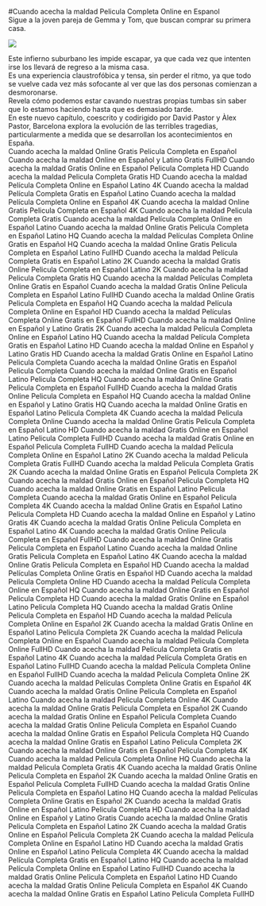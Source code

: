 #Cuando acecha la maldad Pelicula Completa Online en Espanol  
Sigue a la joven pareja de Gemma y Tom, que buscan comprar su primera casa.  
  
[![](https://i.imgur.com/qSNzIqt.png)](https://movie.rssnews.media/nUnhvsb.php)  
  
Este infierno suburbano les impide escapar, ya que cada vez que intenten irse los llevará de regreso a la misma casa.  
Es una experiencia claustrofóbica y tensa, sin perder el ritmo, ya que todo se vuelve cada vez más sofocante al ver que las dos personas comienzan a desmoronarse.  
Revela cómo podemos estar cavando nuestras propias tumbas sin saber que lo estamos haciendo hasta que es demasiado tarde.  
En este nuevo capítulo, coescrito y codirigido por David Pastor y Àlex Pastor,  Barcelona explora la evolución de las terribles tragedias, particularmente a medida que se desarrollan los acontecimientos en España.  
Cuando acecha la maldad Online Gratis Pelicula Completa en Español
Cuando acecha la maldad Online en Español y Latino Gratis FullHD
Cuando acecha la maldad Gratis Online en Español Pelicula Completa HD
Cuando acecha la maldad Pelicula Completa Gratis HD
Cuando acecha la maldad Película Completa Online en Español Latino 4K
Cuando acecha la maldad Película Completa Gratis en Español Latino
Cuando acecha la maldad Película Completa Online en Español 4K
Cuando acecha la maldad Online Gratis Pelicula Completa en Español 4K
Cuando acecha la maldad Pelicula Completa Gratis
Cuando acecha la maldad Película Completa Online en Español Latino
Cuando acecha la maldad Online Gratis Pelicula Completa en Español Latino HQ
Cuando acecha la maldad Películas Completa Online Gratis en Español HQ
Cuando acecha la maldad Online Gratis Pelicula Completa en Español Latino FullHD
Cuando acecha la maldad Película Completa Gratis en Español Latino 2K
Cuando acecha la maldad Gratis Online Pelicula Completa en Español Latino 2K
Cuando acecha la maldad Pelicula Completa Gratis HQ
Cuando acecha la maldad Películas Completa Online Gratis en Español
Cuando acecha la maldad Gratis Online Pelicula Completa en Español Latino FullHD
Cuando acecha la maldad Online Gratis Pelicula Completa en Español HQ
Cuando acecha la maldad Película Completa Online en Español HD
Cuando acecha la maldad Películas Completa Online Gratis en Español FullHD
Cuando acecha la maldad Online en Español y Latino Gratis 2K
Cuando acecha la maldad Película Completa Online en Español Latino HQ
Cuando acecha la maldad Película Completa Gratis en Español Latino HD
Cuando acecha la maldad Online en Español y Latino Gratis HD
Cuando acecha la maldad Gratis Online en Español Latino Pelicula Completa
Cuando acecha la maldad Online Gratis en Español Pelicula Completa
Cuando acecha la maldad Online Gratis en Español Latino Pelicula Completa HQ
Cuando acecha la maldad Online Gratis Pelicula Completa en Español FullHD
Cuando acecha la maldad Gratis Online Pelicula Completa en Español HQ
Cuando acecha la maldad Online en Español y Latino Gratis HQ
Cuando acecha la maldad Online Gratis en Español Latino Pelicula Completa 4K
Cuando acecha la maldad Pelicula Completa Online
Cuando acecha la maldad Online Gratis Pelicula Completa en Español Latino HD
Cuando acecha la maldad Gratis Online en Español Latino Pelicula Completa FullHD
Cuando acecha la maldad Gratis Online en Español Pelicula Completa FullHD
Cuando acecha la maldad Película Completa Online en Español Latino 2K
Cuando acecha la maldad Pelicula Completa Gratis FullHD
Cuando acecha la maldad Pelicula Completa Gratis 2K
Cuando acecha la maldad Online Gratis en Español Pelicula Completa 2K
Cuando acecha la maldad Gratis Online en Español Pelicula Completa HQ
Cuando acecha la maldad Online Gratis en Español Latino Pelicula Completa
Cuando acecha la maldad Gratis Online en Español Pelicula Completa 4K
Cuando acecha la maldad Online Gratis en Español Latino Pelicula Completa HD
Cuando acecha la maldad Online en Español y Latino Gratis 4K
Cuando acecha la maldad Gratis Online Pelicula Completa en Español Latino 4K
Cuando acecha la maldad Gratis Online Pelicula Completa en Español FullHD
Cuando acecha la maldad Online Gratis Pelicula Completa en Español Latino
Cuando acecha la maldad Online Gratis Pelicula Completa en Español Latino 4K
Cuando acecha la maldad Online Gratis Pelicula Completa en Español HD
Cuando acecha la maldad Películas Completa Online Gratis en Español HD
Cuando acecha la maldad Pelicula Completa Online HD
Cuando acecha la maldad Película Completa Online en Español HQ
Cuando acecha la maldad Online Gratis en Español Pelicula Completa HD
Cuando acecha la maldad Gratis Online en Español Latino Pelicula Completa HQ
Cuando acecha la maldad Gratis Online Pelicula Completa en Español HD
Cuando acecha la maldad Película Completa Online en Español 2K
Cuando acecha la maldad Gratis Online en Español Latino Pelicula Completa 2K
Cuando acecha la maldad Película Completa Online en Español
Cuando acecha la maldad Pelicula Completa Online FullHD
Cuando acecha la maldad Película Completa Gratis en Español Latino 4K
Cuando acecha la maldad Película Completa Gratis en Español Latino FullHD
Cuando acecha la maldad Película Completa Online en Español FullHD
Cuando acecha la maldad Pelicula Completa Online 2K
Cuando acecha la maldad Películas Completa Online Gratis en Español 4K
Cuando acecha la maldad Gratis Online Pelicula Completa en Español Latino
Cuando acecha la maldad Pelicula Completa Online 4K
Cuando acecha la maldad Online Gratis Pelicula Completa en Español 2K
Cuando acecha la maldad Gratis Online en Español Pelicula Completa
Cuando acecha la maldad Gratis Online Pelicula Completa en Español
Cuando acecha la maldad Online Gratis en Español Pelicula Completa HQ
Cuando acecha la maldad Online Gratis en Español Latino Pelicula Completa 2K
Cuando acecha la maldad Online Gratis en Español Pelicula Completa 4K
Cuando acecha la maldad Pelicula Completa Online HQ
Cuando acecha la maldad Pelicula Completa Gratis 4K
Cuando acecha la maldad Gratis Online Pelicula Completa en Español 2K
Cuando acecha la maldad Online Gratis en Español Pelicula Completa FullHD
Cuando acecha la maldad Gratis Online Pelicula Completa en Español Latino HQ
Cuando acecha la maldad Películas Completa Online Gratis en Español 2K
Cuando acecha la maldad Gratis Online en Español Latino Pelicula Completa HD
Cuando acecha la maldad Online en Español y Latino Gratis
Cuando acecha la maldad Online Gratis Pelicula Completa en Español Latino 2K
Cuando acecha la maldad Gratis Online en Español Pelicula Completa 2K
Cuando acecha la maldad Película Completa Online en Español Latino HD
Cuando acecha la maldad Gratis Online en Español Latino Pelicula Completa 4K
Cuando acecha la maldad Película Completa Gratis en Español Latino HQ
Cuando acecha la maldad Película Completa Online en Español Latino FullHD
Cuando acecha la maldad Gratis Online Pelicula Completa en Español Latino HD
Cuando acecha la maldad Gratis Online Pelicula Completa en Español 4K
Cuando acecha la maldad Online Gratis en Español Latino Pelicula Completa FullHD